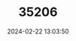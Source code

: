 ---
title: "35206"
category: "Aiouea benthamiana"
draft: false
date: 2024-02-22 13:03:50
languages:
  Portuguese: ["louro Rosa"]
---